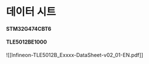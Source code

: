 
# 데이터 시트
#### STM32G474CBT6


#### TLE5012BE1000
![[Infineon-TLE5012B_Exxxx-DataSheet-v02_01-EN.pdf]]
